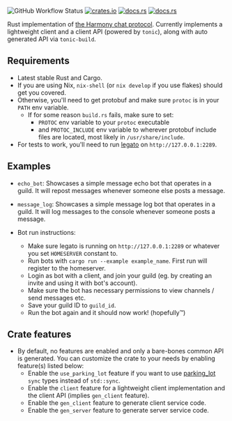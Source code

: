 ![GitHub Workflow Status](https://img.shields.io/github/workflow/status/yusdacra/harmony_rust_sdk/Rust)
[![crates.io](https://img.shields.io/crates/v/harmony_rust_sdk)](https://crates.io/crates/harmony_rust_sdk)
[![docs.rs](https://docs.rs/harmony_rust_sdk/badge.svg)](https://docs.rs/harmony_rust_sdk)
[![docs.rs](https://img.shields.io/badge/docs-master-blue)](https://harmonyapp.io/harmony_rust_sdk)

Rust implementation of [the Harmony chat protocol](https://github.com/harmony-development).
Currently implements a lightweight client and a client API (powered by `tonic`), along with auto generated API via `tonic-build`.

## Requirements
- Latest stable Rust and Cargo.
- If you are using Nix, `nix-shell` (or `nix develop` if you use flakes) should get you covered.
- Otherwise, you'll need to get protobuf and make sure `protoc` is in your `PATH` env variable.
  - If for some reason `build.rs` fails, make sure to set: 
    - `PROTOC` env variable to your `protoc` executable
    - and `PROTOC_INCLUDE` env variable to wherever protobuf include files are located, most likely in `/usr/share/include`.
- For tests to work, you'll need to run [legato](https://github.com/harmony-development/legato) on `http://127.0.0.1:2289`.

## Examples
- `echo_bot`: Showcases a simple message echo bot that operates in a guild. It will repost messages whenever someone else posts a message.
- `message_log`: Showcases a simple message log bot that operates in a guild. It will log messages to the console whenever someone posts a message.

- Bot run instructions:
    - Make sure legato is running on `http://127.0.0.1:2289` or whatever you set `HOMESERVER` constant to.
    - Run bots with `cargo run --example example_name`. First run will register to the homeserver.
    - Login as bot with a client, and join your guild (eg. by creating an invite and using it with bot's account).
    - Make sure the bot has necessary permissions to view channels / send messages etc.
    - Save your guild ID to `guild_id`.
    - Run the bot again and it should now work! (hopefully™)

## Crate features
- By default, no features are enabled and only a bare-bones common API is generated. You can customize the crate to your needs by enabling feature(s) listed below:
    - Enable the `use_parking_lot` feature if you want to use [parking_lot](https://github.com/Amanieu/parking_lot) `sync` types instead of `std::sync`.
    - Enable the `client` feature for a lightweight client implementation and the client API (implies `gen_client` feature).
    - Enable the `gen_client` feature to generate client service code.
    - Enable the `gen_server` feature to generate server service code.
